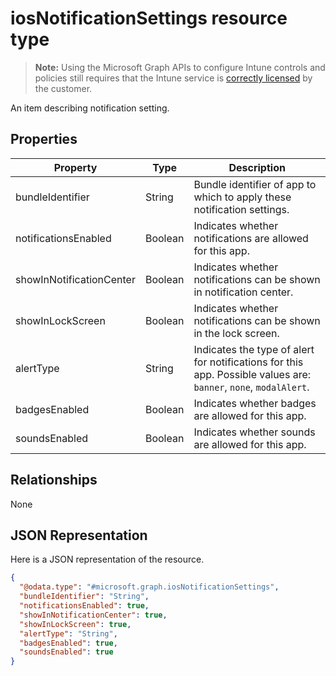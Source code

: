 ﻿# iosNotificationSettings resource type

> **Note:** Using the Microsoft Graph APIs to configure Intune controls and policies still requires that the Intune service is [correctly licensed](https://go.microsoft.com/fwlink/?linkid=839381) by the customer.

An item describing notification setting.
## Properties
|Property|Type|Description|
|---|---|---|
|bundleIdentifier|String|Bundle identifier of app to which to apply these notification settings.|
|notificationsEnabled|Boolean|Indicates whether notifications are allowed for this app.|
|showInNotificationCenter|Boolean|Indicates whether notifications can be shown in notification center.|
|showInLockScreen|Boolean|Indicates whether notifications can be shown in the lock screen.|
|alertType|String|Indicates the type of alert for notifications for this app. Possible values are: `banner`, `none`, `modalAlert`.|
|badgesEnabled|Boolean|Indicates whether badges are allowed for this app.|
|soundsEnabled|Boolean|Indicates whether sounds are allowed for this app.|

## Relationships
None
## JSON Representation
Here is a JSON representation of the resource.
<!-- {
  "blockType": "resource",
  "keyProperty": "id",
  "@odata.type": "microsoft.graph.iosNotificationSettings"
}
-->
```json
{
  "@odata.type": "#microsoft.graph.iosNotificationSettings",
  "bundleIdentifier": "String",
  "notificationsEnabled": true,
  "showInNotificationCenter": true,
  "showInLockScreen": true,
  "alertType": "String",
  "badgesEnabled": true,
  "soundsEnabled": true
}
```



